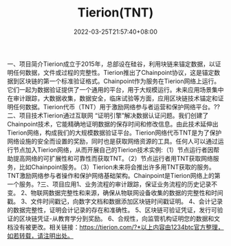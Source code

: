 ﻿---
weight: 
title: "Tierion(TNT)"
description: "Tierion成立于2015年，总部设在硅谷，利用块链来锚定数据，以证明任何数据，文件或过程的完整性"
date: 2022-03-25T21:57:40+08:00
lastmod: 2022-03-25T16:45:40+08:00
draft: false
authors: ["Metabd"]
featuredImage: "tieriontnt.webp"
link: ""
tags: ["数字代币","Tierion(TNT)"]
categories: ["navigation"]
navigation: ["数字代币"]
lightgallery: true
toc: true
pinned: false
recommend: false
recommend1: false
---
一、项目简介Tierion成立于2015年，总部设在硅谷，利用块链来锚定数据，以证明任何数据，文件或过程的完整性。Tierion推出了Chainpoint协议，这是锚定数据到区块链的第一个标准验证格式。Chainpoint作为服务在Tierion网络上运行。它们一起为数据验证提供了一个通用的平台，用于大规模运行。未来应用场景集中在审计跟踪，大数据收集，数据安全，临床试验等方面，应用区块链技术锚定和证明任何数据。Tierion代币（TNT）用于激励网络参与者运营和保护网络平台。??二、项目技术Tierion通过互联网 “证明引擎”解决数据认证问题。我们创建了Chainpoint技术，它能精确地证明数据的保存时间和修改信息。由此技术延伸出Tierion网络，构成我们的大规模数据验证平台。Tierion网络代币TNT是为了保护网络设施的安全而设置的奖励，同时也是获取网络资源的工具。任何人可以通过运行节点加入Tierion网络，从而开展自己的Tierion技术实例:（1）节点运行者因帮助提高网络的可扩展性和可靠性而获取TNT。（2）节点运行者用TNT获取网络服务，比如Chainpoint服务。（3）Tierion未来将会推出许多用TNT获取的服务。TNT激励网络参与者操作和保护网络基础架构。Chainpoint是Tierion网络上的第一个服务。?三、项目应用1、业务流程的审计跟踪，保证业务流程的历史记录不变。
2、物联网数据完整性和来源，确保从物联网设备收集的数据的完整性和时间戳。
3、文件时间戳记，向数字文档和数据添加区块链时间戳证明。
4、会计记录的数据完整性，证明会计记录的存在和准确性。
5、区块链可验证凭证，发行可验证的区块链凭证-从教育学分到奖励。
6、合规性，向监管机构证明您的数据和文档没有被更改。相关链接：https://tierion.com/?*以上内容由1234btc官方整理，如若转载，请注明出处。
